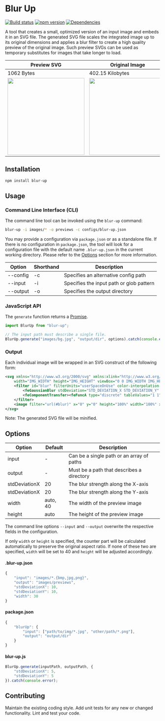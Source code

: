 # Blur Up

[![Build status](https://travis-ci.org/vanruesc/blur-up.svg?branch=master)](https://travis-ci.org/vanruesc/blur-up)
[![npm version](https://badge.fury.io/js/blur-up.svg)](https://badge.fury.io/js/blur-up)
[![Dependencies](https://david-dm.org/vanruesc/blur-up.svg?branch=master)](https://david-dm.org/vanruesc/blur-up)

A tool that creates a small, optimized version of an input image and embeds it in an SVG file. The generated SVG
file scales the integrated image up to its original dimensions and applies a blur filter to create a high quality
preview of the original image. Such preview SVGs can be used as temporary substitutes for images that take longer
to load.

| Preview SVG | Original Image   |
|-------------|------------------|
| 1062 Bytes  | 402.15 Kilobytes |
| <img src="https://vanruesc.github.io/blur-up/test/expected/img.svg" width="250"> | <img src="https://vanruesc.github.io/blur-up/test/images/img.jpg" width="250"> |


## Installation

```sh
npm install blur-up
``` 


## Usage

### Command Line Interface (CLI)

The command line tool can be invoked using the `blur-up` command:

```sh
blur-up -i images/* -o previews -c configs/blur-up.json
```

You may provide a configuration via `package.json` or as a standalone file. If there is no configuration
in `package.json`, the tool will look for a configuration file with the default name `.blur-up.json` in
the current working directory. Please refer to the [Options](#options) section for more information.

| Option         | Shorthand | Description                                |
|----------------|-----------|--------------------------------------------|
| --config       | -c        | Specifies an alternative config path       |
| --input        | -i        | Specifies the input path or glob pattern   |
| --output       | -o        | Specifies the output directory             |


### JavaScript API

The `generate` function returns a [Promise](https://developer.mozilla.org/en-US/docs/Web/JavaScript/Guide/Using_promises).

```javascript
import BlurUp from "blur-up";

// The input path must describe a single file.
BlurUp.generate("images/bg.jpg", "output/dir", options).catch(console.error);
```

### Output

Each individual image will be wrapped in an SVG construct of the following form:

```xml
<svg xmlns="http://www.w3.org/2000/svg" xmlns:xlink="http://www.w3.org/1999/xlink"
	width="IMG_WIDTH" height="IMG_HEIGHT" viewBox="0 0 IMG_WIDTH IMG_HEIGHT">
	<filter id="blur" filterUnits="userSpaceOnUse" color-interpolation-filters="sRGB">
		<feGaussianBlur stdDeviation="STD_DEVIATION_X STD_DEVIATION_Y" edgeMode="duplicate" />
		<feComponentTransfer><feFuncA type="discrete" tableValues="1 1" /></feComponentTransfer>
	</filter>
	<image filter="url(#blur)" x="0" y="0" height="100%" width="100%" xlink:href="IMG_DATA_URI" />
</svg>
```

Note: The generated SVG file will be minified.


## Options

| Option        | Default  | Description                                |
|---------------|----------|--------------------------------------------|
| input         | -        | Can be a single path or an array of paths  |
| output        | -        | Must be a path that describes a directory  |
| stdDeviationX | 20       | The blur strength along the X-axis         |
| stdDeviationX | 20       | The blur strength along the Y-axis         |
| width         | auto, 40 | The width of the preview image             |
| height        | auto     | The height of the preview image            |

The command line options `--input` and `--output` overwrite the respective fields in the configuration.

If only `width` or `height` is specified, the counter part will be calculated automatically to
preserve the original aspect ratio. If none of these two are specified, `width` will be set to 40
and `height` will be adjusted accordingly.

#### .blur-up.json

```javascript
{
	"input": "images/*.{bmp,jpg,png}",
	"output": "images/previews",
	"stdDeviationX": 10,
	"stdDeviationY": 10,
	"width": 30
}

```

#### package.json

```javascript
{
	"blurUp": {
		"input": ["path/to/img/*.jpg", "other/path/*.png"],
		"output": "output/dir"
	}
}
```

#### blur-up.js

```javascript
BlurUp.generate(inputPath, outputPath, {
	"stdDeviationX": 5,
	"stdDeviationY": 5
}).catch(console.error);
```


## Contributing

Maintain the existing coding style. Add unit tests for any new or changed functionality. Lint and test your code.

